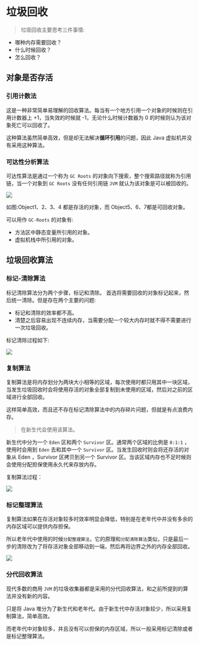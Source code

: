 # 垃圾回收

> 垃圾回收主要思考三件事情:

- 哪种内存需要回收？
- 什么时候回收？
- 怎么回收？

## 对象是否存活

### 引用计数法

这是一种非常简单易理解的回收算法。每当有一个地方引用一个对象的时候则在引用计数器上 +1，当失效的时候就 -1，无论什么时候计数器为 0 的时候则认为该对象死亡可以回收了。

这种算法虽然简单高效，但是却无法解决**循环引用**的问题，因此 Java 虚拟机并没有采用这种算法。

### 可达性分析算法

可达性算法是通过一个称为 `GC Roots` 的对象向下搜索，整个搜索路径就称为引用链，当一个对象到 `GC Roots` 没有任何引用链 `JVM` 就认为该对象是可以被回收的。

![](https://ws3.sinaimg.cn/large/006tNc79gy1fmwqi5mv1jj30e407kmxm.jpg)

如图:Object1、2、3、4 都是存活的对象，而 Object5、6、7都是可回收对象。

可以用作 `GC-Roots` 的对象有:

- 方法区中静态变量所引用的对象。
- 虚拟机栈中所引用的对象。

## 垃圾回收算法

### 标记-清除算法

标记清除算法分为两个步骤，标记和清除。
首选将需要回收的对象标记起来，然后统一清除。但是存在两个主要的问题:
- 标记和清除的效率都不高。
- 清楚之后容易出现不连续内存，当需要分配一个较大内存时就不得不需要进行一次垃圾回收。

标记清除过程如下:

![](https://ws3.sinaimg.cn/large/006tNc79gy1fmz99ai1n3j30fj08qdgc.jpg)

### 复制算法

复制算法是将内存划分为两块大小相等的区域，每次使用时都只用其中一块区域，当发生垃圾回收时会将使用存活的对象全部复制到未使用的区域，然后对之前的区域进行全部回收。

这样简单高效，而且还不存在标记清除算法中的内存碎片问题，但就是有点浪费内存。

> 在新生代会使用该算法。

新生代中分为一个 `Eden` 区和两个 `Survivor` 区。通常两个区域的比例是 `8:1:1` ，使用时会用到 `Eden` 去和其中一个 `Survivor` 区。当发生回收时则会将还存活的对象从 Eden ，Survivor 区拷贝到另一个 Survivor 区。当该区域内存也不足时候则会使用分配担保使用永久代来存放内存。

复制算法过程：

![](https://ws3.sinaimg.cn/large/006tNc79gy1fmzavlf4enj30fj08qt9b.jpg)


### 标记整理算法

复制算法如果在存活对象较多时效率明显会降低，特别是在老年代中并没有多余的内存区域可以提供内存担保。

所以老年代中使用的时候`分配整理算法`，它的原理和`分配清除算法`类似，只是最后一步的清除改为了将存活对象全部移动到一端，然后再将边界之外的内存全部回收。

![](https://ws3.sinaimg.cn/large/006tNc79gy1fmzbq55pfdj30fe08s3yx.jpg)

### 分代回收算法
现代多数的商用 `JVM` 的垃圾收集器都是采用的分代回收算法，和之前所提到的算法并没有新的内容。

只是将 Java 堆分为了新生代和老年代。由于新生代中存活对象较少，所以采用复制算法，简单高效。

而老年代中对象较多，并且没有可以担保的内存区域，所以一般采用标记清除或者是标记整理算法。

